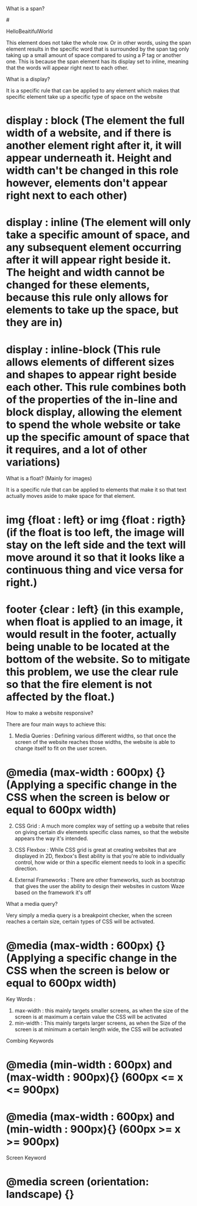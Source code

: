 What is a span?

#<p>Hello<span>Beaitiful</span>World</p>

This element does not take the whole row. Or in other words, using the span element results in the specific word that is surrounded by the span tag only taking up a small amount of space compared to using a P tag or another one. This is because the span element has its display set to inline, meaning that the words will appear right next to each other.

What is a display?

It is a specific rule that can be applied to any element which makes that specific element take up a specific type of space on the website

# display : block (The element the full width of a website, and if there is another element right after it, it will appear underneath it. Height and width can't be changed in this role however, elements don't appear right next to each other)

# display : inline (The element will only take a specific amount of space, and any subsequent element occurring after it will appear right beside it. The height and width cannot be changed for these elements, because this rule only allows for elements to take up the space, but they are in)

# display : inline-block (This rule allows elements of different sizes and shapes to appear right beside each other. This rule combines both of the properties of the in-line and  block display, allowing the element to spend the whole website or take up the specific amount of space that it requires, and a lot of other variations)

What is a float? (Mainly for images)

It is a specific rule that can be applied to elements that make it so that text actually moves aside to make space for that element. 

# img {float : left} or img {float : rigth} (if the float is too left, the image will stay on the left side and the text will move around it so that it looks like a continuous thing and vice versa for right.)

# footer {clear : left} (in this example, when float is applied to an image, it would result in the footer, actually being unable to be located at the bottom of the website. So to mitigate this problem, we use the clear rule so that the fire element is not affected by the float.)

How to make a website responsive?

There are four main ways to achieve this:

1. Media Queries : Defining various different widths, so that once the screen of the website reaches those widths, the website is able to change itself to fit on the user screen.

# @media (max-width : 600px) {} (Applying a specific change in the CSS when the screen is below or equal to 600px width)

2. CSS Grid : A much more complex way of setting up a website that relies on giving certain div elements specific class names, so that the website appears the way it's intended.


3. CSS Flexbox : While CSS grid is great at creating  websites that are displayed in 2D, flexbox's Best ability is that you're able to individually control, how wide or thin a specific element needs to look in a specific direction. 

4. External Frameworks : There are other frameworks, such as bootstrap that gives the user the ability to design their websites in custom Waze based on the framework it's off

What a media query?

Very simply a media query is a breakpoint checker, when the screen reaches a certain size, certain types of CSS will be activated. 

# @media (max-width : 600px) {} (Applying a specific change in the CSS when the screen is below or equal to 600px width)

Key Words : 

1. max-width :  this mainly targets smaller screens, as when the size of the screen is at maximum a certain value the CSS will be activated
2. min-width :  This mainly targets larger screens, as when the Size of the screen is at minimum a certain length wide, the CSS will be activated


Combing Keywords

# @media (min-width : 600px) and (max-width : 900px){} (600px <= x <= 900px)
# @media (max-width : 600px) and (min-width : 900px){} (600px >= x >= 900px)

Screen Keyword 

# @media screen (orientation: landscape) {} 